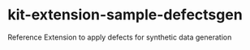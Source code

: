 # kit-extension-sample-defectsgen
Reference Extension to apply defects for synthetic data generation

